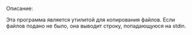 Описание:

Эта программа является утилитой для копирования файлов. Если файлов подано не было, она выводит строку, попадающуюся на stdin. 
